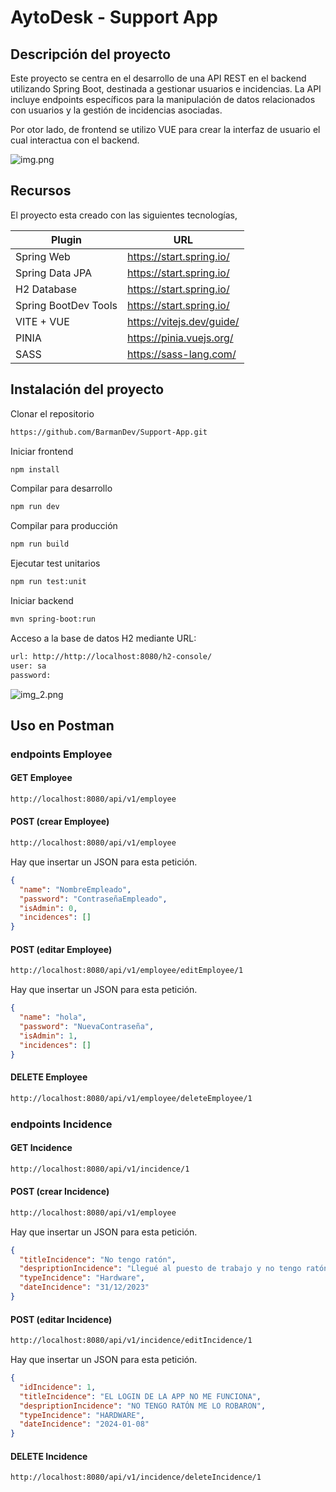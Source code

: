 # AytoDesk - Support App

## Descripción del proyecto

Este proyecto se centra en el desarrollo de una API REST en el backend utilizando Spring Boot, destinada a gestionar usuarios e incidencias. La API incluye endpoints específicos para la manipulación de datos relacionados con usuarios y la gestión de incidencias asociadas.

Por otor lado, de frontend se utilizo VUE para crear la interfaz de usuario el cual interactua con el backend.

![img.png](img.png)

## Recursos

El proyecto esta creado con las siguientes tecnologías,

| Plugin               | URL                       |
| -------------------- | ------------------------- |
| Spring Web           | https://start.spring.io/  |
| Spring Data JPA      | https://start.spring.io/  |
| H2 Database          | https://start.spring.io/  |
| Spring BootDev Tools | https://start.spring.io/  |
| VITE + VUE           | https://vitejs.dev/guide/ |
| PINIA                | https://pinia.vuejs.org/  |
| SASS                 | https://sass-lang.com/    |

## Instalación del proyecto

Clonar el repositorio 

```sh
https://github.com/BarmanDev/Support-App.git
```

Iniciar frontend

```sh
npm install
```
Compilar para desarrollo

```sh
npm run dev
```

Compilar para producción

```sh
npm run build
```

Ejecutar test unitarios
```sh
npm run test:unit
```

Iniciar backend

```sh
mvn spring-boot:run
```

Acceso a la base de datos H2 mediante URL:

```sh
url: http://http://localhost:8080/h2-console/
user: sa
password:
```

![img_2.png](img_2.png)

## Uso en Postman

### endpoints Employee

#### GET Employee

```sh
http://localhost:8080/api/v1/employee
```

#### POST (crear Employee)

```sh
http://localhost:8080/api/v1/employee
```

Hay que insertar un JSON para esta petición.

```json
{
  "name": "NombreEmpleado",
  "password": "ContraseñaEmpleado",
  "isAdmin": 0,
  "incidences": []
}
```

#### POST (editar Employee)

```sh
http://localhost:8080/api/v1/employee/editEmployee/1
```

Hay que insertar un JSON para esta petición.

```json
{
  "name": "hola",
  "password": "NuevaContraseña",
  "isAdmin": 1,
  "incidences": []
}
```

#### DELETE Employee

```sh
http://localhost:8080/api/v1/employee/deleteEmployee/1
```

### endpoints Incidence

#### GET Incidence

```sh
http://localhost:8080/api/v1/incidence/1
```

#### POST (crear Incidence)

```sh
http://localhost:8080/api/v1/employee
```

Hay que insertar un JSON para esta petición.

```json
{
  "titleIncidence": "No tengo ratón",
  "despriptionIncidence": "Llegué al puesto de trabajo y no tengo ratón",
  "typeIncidence": "Hardware",
  "dateIncidence": "31/12/2023"
}
```

#### POST (editar Incidence)

```sh
http://localhost:8080/api/v1/incidence/editIncidence/1
```

Hay que insertar un JSON para esta petición.

```json
{
  "idIncidence": 1,
  "titleIncidence": "EL LOGIN DE LA APP NO ME FUNCIONA",
  "despriptionIncidence": "NO TENGO RATÓN ME LO ROBARON",
  "typeIncidence": "HARDWARE",
  "dateIncidence": "2024-01-08"
}
```

#### DELETE Incidence

```sh
http://localhost:8080/api/v1/incidence/deleteIncidence/1
```
